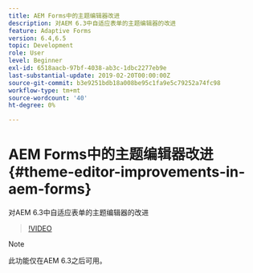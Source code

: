 ```yaml
---
title: AEM Forms中的主题编辑器改进
description: 对AEM 6.3中自适应表单的主题编辑器的改进
feature: Adaptive Forms
version: 6.4,6.5
topic: Development
role: User
level: Beginner
exl-id: 6518aacb-97bf-4038-ab3c-1dbc2277eb9e
last-substantial-update: 2019-02-20T00:00:00Z
source-git-commit: b3e9251bdb18a008be95c1fa9e5c79252a74fc98
workflow-type: tm+mt
source-wordcount: '40'
ht-degree: 0%

---
```


# AEM Forms中的主题编辑器改进{#theme-editor-improvements-in-aem-forms}

对AEM 6.3中自适应表单的主题编辑器的改进

>[!VIDEO](https://video.tv.adobe.com/v/19497?quality=12&learn=on)

>[!NOTE]
>
>此功能仅在AEM 6.3之后可用。
